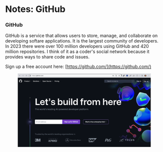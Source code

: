 # Notes: GitHub



### GitHub

GitHub is a service that allows users to store, manage, and collaborate on developing softare applications.  It is the largest community of developers.  In 2023 there were over 100 million developers using GitHub and 420 million repositories.   I think of it as a coder's social network because it provides ways to share code and issues.

Sign up a free account here: [https://github.com/](https://github.com/)

<figure><img src="../.gitbook/assets/image (7).png" alt=""><figcaption></figcaption></figure>
